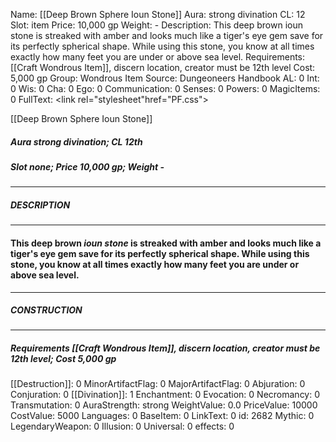Name: [[Deep Brown Sphere Ioun Stone]]
Aura: strong divination
CL: 12
Slot: item
Price: 10,000 gp
Weight: -
Description: This deep brown ioun stone is streaked with amber and looks much like a tiger's eye gem save for its perfectly spherical shape. While using this stone, you know at all times exactly how many feet you are under or above sea level.
Requirements: [[Craft Wondrous Item]], discern location, creator must be 12th level
Cost: 5,000 gp
Group: Wondrous Item
Source: Dungeoneers Handbook
AL: 0
Int: 0
Wis: 0
Cha: 0
Ego: 0
Communication: 0
Senses: 0
Powers: 0
MagicItems: 0
FullText: <link rel="stylesheet"href="PF.css"><div class="heading"><p class="alignleft">[[Deep Brown Sphere Ioun Stone]]</p><div style="clear: both;"></div></div><div><h5><b>Aura </b>strong divination; <b>CL </b>12th</h5><h5><b>Slot </b>none; <b>Price </b>10,000 gp; <b>Weight </b>-</h5></div><hr/><div><h5><b>DESCRIPTION</b></h5></div><hr/><div><h4><p>This deep brown <i>ioun stone</i> is streaked with amber and looks much like a tiger's eye gem save for its perfectly spherical shape. While using this stone, you know at all times exactly how many feet you are under or above sea level.</p></h4></div><hr/><div><h5><b>CONSTRUCTION</b></h5></div><hr/><div><h5><b>Requirements </b>[[Craft Wondrous Item]], <i>discern location</i>, creator must be 12th level; <b>Cost </b>5,000 gp</h5></div>
[[Destruction]]: 0
MinorArtifactFlag: 0
MajorArtifactFlag: 0
Abjuration: 0
Conjuration: 0
[[Divination]]: 1
Enchantment: 0
Evocation: 0
Necromancy: 0
Transmutation: 0
AuraStrength: strong
WeightValue: 0.0
PriceValue: 10000
CostValue: 5000
Languages: 0
BaseItem: 0
LinkText: 0
id: 2682
Mythic: 0
LegendaryWeapon: 0
Illusion: 0
Universal: 0
effects: 0
